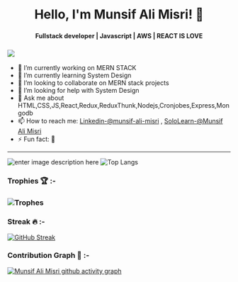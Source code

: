### <h1 align="center">Hello, I'm Munsif Ali Misri! 👋</h1>
### <h4 align="center">Fullstack developer | Javascript | AWS | REACT IS LOVE </h4> 
### ![](https://komarev.com/ghpvc/?username=munsif12&color=blue)
- 🔭 I’m currently working on MERN STACK
- 🌱 I’m currently learning System Design
- 👯 I’m looking to collaborate on MERN stack projects
- 🤔 I’m looking for help with System Design
- 💬 Ask me about HTML,CSS,JS,React,Redux,ReduxThunk,Nodejs,Cronjobes,Express,Mongodb
- 📫 How to reach me: [Linkedin-@munsif-ali-misri](https://www.linkedin.com/in/munsif-ali-misri-8191261a8/) 
, [SoloLearn-@Munsif Ali Misri](https://www.sololearn.com/profile/6483992)
- ⚡ Fun fact: 🙂 

- ---


![enter image description here](https://github-readme-stats.vercel.app/api?username=munsif12&&show_icons=true&title_color=blue&icon_color=blue&text_color=black&bg_color=white)  ![Top Langs](https://github-readme-stats.vercel.app/api/top-langs/?username=munsif12&layout=compact&langs_count=5)
 
### Trophies 🏆 :-
### ![Trophes](https://github-profile-trophy.vercel.app/?username=munsif12)
### Streak 🔥 :-
[![GitHub Streak](https://github-readme-streak-stats.herokuapp.com/?user=munsif12&currStreakNum=7A95F5&fire=orange&sideLabels=7A95F5&theme=dark)](https://git.io/streak-stats)
### Contribution Graph 📆 :-
[![Munsif Ali Misri github activity graph](https://activity-graph.herokuapp.com/graph?username=munsif12&bg_color=ffffff&color=000000&theme=react-dark&area_color=7A95F5&line=24292e&point=24292e&area=true&hide_border=true)](https://github.com/ashutosh00710/github-readme-activity-graph)




